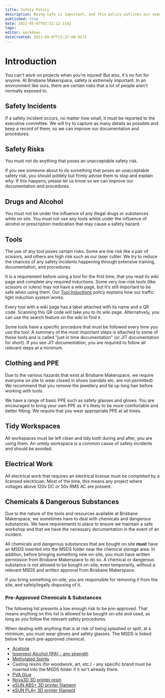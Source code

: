 ```yaml
---
title: Safety Policy
description: Being safe is important, and this policy outlines our expectations around safety.
published: true
date: 2022-05-07T02:52:12.114Z
tags: 
editor: markdown
dateCreated: 2021-09-07T13:27:09.917Z
---
```


# Introduction
You can't work on projects when you're injured! But also, it's no fun for anyone. At Brisbane Makerspace, safety is extremely important. In an environment like ours, there are certain risks that a lot of people aren't normally exposed to.

## Safety Incidents
If a safety incident occurs, no matter how small, it must be reported to the executive committee. We will try to capture as many details as possible and keep a record of them, so we can improve our documentation and procedures.

## Safety Risks
You must not do anything that poses an unacceptable safety risk.

If you see someone about to do something that poses an unacceptable safety risk, you should politely but firmly advise them to stop and explain why. If this happens, please let us know so we can improve our documentation and procedures.

## Drugs and Alcohol
You must not be under the influence of any illegal drugs or substances while on site. You must not use any tools whilst under the influence of alcohol or prescription medication that may cause a safety hazard.

## Tools
The use of any tool poses certain risks. Some are low risk like a pair of scissors, and others are high risk such as our laser cutter. We try to reduce the chances of any safety incidents happening through extensive training, documentation, and procedures.

It is a requirement before using a tool for the first time, that you read its wiki page and complete any required inductions. Some very low-risk tools (like scissors or rulers) may not have a wiki page, but it's still important to be safe when using them. Our [Tool Inductions](/policies/inductions) policy explains how our traffic light induction system works.

Every tool with a wiki page has a label attached with its name and a QR code. Scanning this QR code will take you to its wiki page. Alternatively, you can use the search feature on the wiki to find it.

Some tools have a specific procedure that must be followed every time you use the tool. A summary of the most important steps is attached to some of these tools and is called "just in time documentation" (or JIT documentation for short). If you see JIT documentation, you are required to follow all relevant steps at a minimum.

## Clothing and PPE
Due to the various hazards that exist at Brisbane Makerspace, we require everyone on site to wear closed in shoes (sandals etc. are not permitted). We recommend that you remove the jewellery and tie up long hair before working with tools.

We have a range of basic PPE such as safety glasses and gloves. You are encouraged to bring your own PPE as it's likely to be more comfortable and better fitting. We require that you wear appropriate PPE at all times.

## Tidy Workspaces
All workspaces must be left clean and tidy both during and after, you are using them. An untidy workspace is a common cause of safety incidents and should be avoided.

## Electrical Work
All electrical work that requires an electrical license must be completed by a licensed electrician. Most of the time, this means any project where voltages above 120v DC or 50v RMS AC are present.

## Chemicals & Dangerous Substances
Due to the nature of the tools and resources available at Brisbane Makerspace, we sometimes have to deal with chemicals and dangerous substances. We have requirements in place to ensure we maintain a safe workshop and that we have the necessary documentation in the event of an incident.

All chemicals and dangerous substances that are bought on site **must** have an MSDS inserted into the MSDS folder near the chemical storage area. In addition, before bringing something new on-site, you must have written permission from Brisbane Makerspace to do so. A chemical or dangerous substance is not allowed to be bought on-site, even temporarily, without a relevant MSDS and written approval from Brisbane Makerspace.

If you bring something on-site, you are responsible for removing it from the site, and safely/legally disposing of it.

### Pre-Approved Chemicals & Substances
The following list presents a low enough risk to be pre-approved. That means anything on this list is allowed to be bought on-site and used, as long as you follow the relevant safety procedures.

When dealing with anything that is at risk of being splashed or spilt, at a minimum, you must wear gloves and safety glasses. The MSDS is linked below for each pre-approved chemical.

* [Acetone](/msds/diggers_acetone.pdf)
* [Isopropyl Alcohol (IPA) - any strength](/msds/sydney_solvents_ipa_sds.pdf)
* [Methylated Spirits](/msds/diggers_methylated_spirits.pdf)
* Casting resins (for woodwork, art, etc.) - any specific brand must be inserted into the MSDS folder if it isn't already there.
* [PVA Glue](/msds/j_burrows_&_studymate_pva_glue_sds.pdf)
* [Nova3D 3D printer resin](/msds/405nm_resin.pdf)
* [eSUN ABS+ 3D printer filament](/msds/esun_abs_plus_filament.pdf)
* [eSUN PLA+ 3D printer filament](/msds/esun_pla_plus_filament.pdf)
